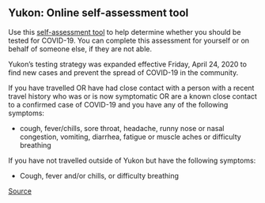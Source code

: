 ## Yukon: Online self-assessment tool

Use this [self-assessment tool](https://service.yukon.ca/en/covid-19-self-assessment/) to help determine whether you should be tested for COVID-19. You can complete this assessment for yourself or on behalf of someone else, if they are not able.

Yukon’s testing strategy was expanded effective Friday, April 24, 2020 to find new cases and prevent the spread of COVID-19 in the community.

If you have travelled OR have had close contact with a person with a recent travel history who was or is now symptomatic OR are a known close contact to a confirmed case of COVID-19 and you have any of the following symptoms:

- cough, fever/chills, sore throat, headache, runny nose or nasal congestion, vomiting, diarrhea, fatigue or muscle aches or difficulty breathing

If you have not travelled outside of Yukon but have the following symptoms:

- Cough, fever and/or chills, or difficulty breathing

[Source](https://service.yukon.ca/en/covid-19-self-assessment/)

